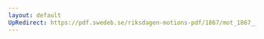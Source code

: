 ```yaml
---
layout: default
UpRedirect: https://pdf.swedeb.se/riksdagen-motions-pdf/1867/mot_1867__fk__00072.pdf
---
```

